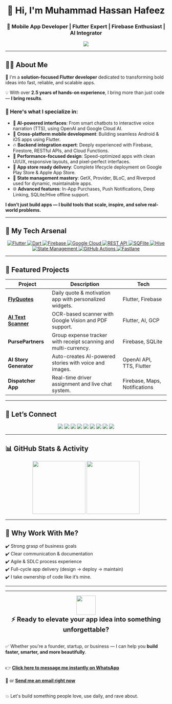 <!-- Intro Banner -->
<h1 align="center">👋 Hi, I'm Muhammad Hassan Hafeez</h1>
<h3 align="center">🚀 Mobile App Developer | Flutter Expert | Firebase Enthusiast | AI Integrator</h3>

<p align="center">
  <img src="https://readme-typing-svg.herokuapp.com?font=Fira+Code&duration=2500&pause=800&color=36BCF7&center=true&vCenter=true&width=600&lines=Crafting+High-Performance+Flutter+Apps;Cross-platform+%7C+Clean+Architecture+%7C+AI+Apps;Firebase+%7C+Push+Notifications+%7C+In-App+Purchases;Delivering+beautiful%2C+scalable+mobile+experiences" />
</p>

---

<h2>🧑‍💻 About Me</h2>

<p>🎯 I'm a <strong>solution-focused Flutter developer</strong> dedicated to transforming bold ideas into fast, reliable, and scalable apps.</p>

<p>💡 With over <strong>2.5 years of hands-on experience</strong>, I bring more than just code — <strong>I bring results</strong>.</p>

<h3>🚀 Here's what I specialize in:</h3>

<ul>
  <li>🤖 <strong>AI-powered interfaces</strong>: From smart chatbots to interactive voice narration (TTS), using OpenAI and Google Cloud AI.</li>
  <li>📲 <strong>Cross-platform mobile development</strong>: Building seamless Android & iOS apps using Flutter.</li>
  <li>🔥 <strong>Backend integration expert</strong>: Deeply experienced with Firebase, Firestore, RESTful APIs, and Cloud Functions.</li>
  <li>🧠 <strong>Performance-focused design</strong>: Speed-optimized apps with clean UI/UX, responsive layouts, and pixel-perfect interfaces.</li>
  <li>🎯 <strong>App store ready delivery</strong>: Complete lifecycle deployment on Google Play Store & Apple App Store.</li>
  <li>🧰 <strong>State management mastery</strong>: GetX, Provider, BLoC, and Riverpod used for dynamic, maintainable apps.</li>
  <li>🌐 <strong>Advanced features</strong>: In-App Purchases, Push Notifications, Deep Linking, SQLite/Hive offline support.</li>
</ul>

<p><strong>I don’t just build apps — I build tools that scale, inspire, and solve real-world problems.</strong></p>

---

## 🚀 My Tech Arsenal

<p align="center">

  <a href="https://flutter.dev/" target="_blank">
    <img src="https://img.shields.io/badge/Flutter-02569B?style=for-the-badge&logo=flutter&logoColor=white" alt="Flutter"/>
  </a>

  <a href="https://dart.dev/" target="_blank">
    <img src="https://img.shields.io/badge/Dart-0175C2?style=for-the-badge&logo=dart&logoColor=white" alt="Dart"/>
  </a>

  <a href="https://firebase.google.com/" target="_blank">
    <img src="https://img.shields.io/badge/Firebase-FFCA28?style=for-the-badge&logo=firebase&logoColor=black" alt="Firebase"/>
  </a>

  <a href="https://cloud.google.com/" target="_blank">
    <img src="https://img.shields.io/badge/Google%20Cloud-4285F4?style=for-the-badge&logo=googlecloud&logoColor=white" alt="Google Cloud"/>
  </a>

  <a href="https://restfulapi.net/" target="_blank">
    <img src="https://img.shields.io/badge/REST%20API-6E6E6E?style=for-the-badge" alt="REST API"/>
  </a>

  <a href="https://pub.dev/packages/sqflite" target="_blank">
    <img src="https://img.shields.io/badge/SQFlite-003B57?style=for-the-badge&logo=sqlite&logoColor=white" alt="SQFlite"/>
  </a>

  <a href="https://pub.dev/packages/hive" target="_blank">
    <img src="https://img.shields.io/badge/Hive-F6C915?style=for-the-badge&logo=apachehive&logoColor=black" alt="Hive"/>
  </a>

  <a href="https://docs.flutter.dev/data-and-backend/state-mgmt/options" target="_blank">
    <img src="https://img.shields.io/badge/GetX%20%7C%20Provider%20%7C%20BLoC%20%7C%20Riverpod-5E35B1?style=for-the-badge&logo=flutter" alt="State Management"/>
  </a>

  <a href="https://docs.github.com/en/actions" target="_blank">
    <img src="https://img.shields.io/badge/GitHub%20Actions-2088FF?style=for-the-badge&logo=github-actions&logoColor=white" alt="GitHub Actions"/>
  </a>

  <a href="https://docs.fastlane.tools/" target="_blank">
    <img src="https://img.shields.io/badge/Fastlane-E90E63?style=for-the-badge&logo=fastlane&logoColor=white" alt="Fastlane"/>
  </a>

</p>

---

## 📱 Featured Projects

| Project | Description | Tech |
|--------|-------------|------|
| [**FlyQuotes**](https://play.google.com/store/apps/details?id=flyquotes.com) | Daily quote & motivation app with personalized widgets. | Flutter, Firebase |
| [**AI Text Scanner**](https://play.google.com/store/apps/details?id=com.maab.textscannerai) | OCR-based scanner with Google Vision and PDF support. | Flutter, AI, GCP |
| **PursePartners** | Group expense tracker with receipt scanning and multi-currency. | Firebase, SQLite |
| **AI Story Generator** | Auto-creates AI-powered stories with voice and images. | OpenAI API, TTS, Flutter |
| **Dispatcher App** | Real-time driver assignment and live chat system. | Firebase, Maps, Notifications |

---

## 🤝 Let’s Connect

<p align="center">
  <a href="mailto:sunnypk0312@gmail.com"><img src="https://img.shields.io/badge/Email-D14836?style=for-the-badge&logo=gmail&logoColor=white"/></a>
  <a href="https://wa.me/+923121529141"><img src="https://img.shields.io/badge/WhatsApp-25D366?style=for-the-badge&logo=whatsapp&logoColor=white"/></a>
  <a href="https://youtube.com/@muhammadhassanhafeez"><img src="https://img.shields.io/badge/YouTube-FF0000?style=for-the-badge&logo=youtube&logoColor=white"/></a>
  <a href="https://www.instagram.com/muhammad_hassanhafeez.dev/"><img src="https://img.shields.io/badge/Instagram-E4405F?style=for-the-badge&logo=instagram&logoColor=white"/></a>
  <a href="https://www.behance.net/muhammadhassanhafeez"><img src="https://img.shields.io/badge/Behance-1769FF?style=for-the-badge&logo=behance&logoColor=white"/></a>
  <a href="https://www.linkedin.com/in/muhammad-hassan-hafeez/"><img src="https://img.shields.io/badge/LinkedIn-0077B5?style=for-the-badge&logo=linkedin&logoColor=white"/></a>
  <a href="https://github.com/pksunny"><img src="https://img.shields.io/badge/GitHub-181717?style=for-the-badge&logo=github&logoColor=white"/></a>
  <a href="https://www.upwork.com/freelancers/~0102bc13bd382f7504?mp_source=share"><img src="https://img.shields.io/badge/Upwork-6fda44?style=for-the-badge&logo=upwork&logoColor=white"/></a>
  <a href="https://www.freelancer.com/u/PkSunny0"><img src="https://img.shields.io/badge/Freelancer-29B2FE?style=for-the-badge&logo=freelancer&logoColor=white"/></a>
</p>

---

## 📊 GitHub Stats & Activity

<p align="center">
  <img src="https://github-readme-stats.vercel.app/api?username=pksunny&show_icons=true&theme=gruvbox" height="165"/>
  <img src="https://github-readme-stats.vercel.app/api/top-langs/?username=pksunny&layout=compact&theme=gruvbox" height="165"/>
</p>

---

## 💼 Why Work With Me?

✔️ Strong grasp of business goals  
✔️ Clear communication & documentation  
✔️ Agile & SDLC process experience  
✔️ Full-cycle app delivery (design → deploy → maintain)  
✔️ I take ownership of code like it’s mine.

---

---

<p align="center">
  <img src="https://media.giphy.com/media/xT0xeJpnrWC4XWblEk/giphy.gif" width="60"/><br/>
  <strong style="font-size:20px;">⚡ Ready to elevate your app idea into something unforgettable?</strong><br/><br/>

  ✅ Whether you're a founder, startup, or business — I can help you <strong>build faster, smarter, and more beautifully</strong>.<br/><br/>

  👉 <a href="https://wa.me/+923121529141"><strong>Click here to message me instantly on WhatsApp</strong></a>  
  <br/>📧 or <a href="mailto:sunnypk0312@gmail.com"><strong>Send me an email right now</strong></a><br/><br/>

  💥 Let's build something people love, use daily, and rave about.
</p>
